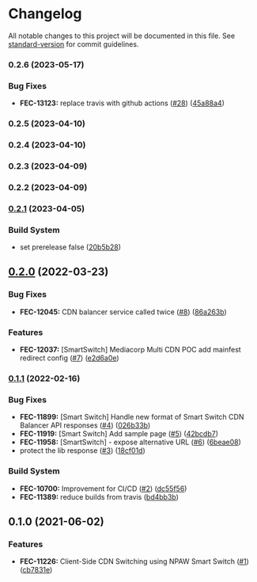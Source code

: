 # Changelog

All notable changes to this project will be documented in this file. See [standard-version](https://github.com/conventional-changelog/standard-version) for commit guidelines.

### 0.2.6 (2023-05-17)


### Bug Fixes

* **FEC-13123:** replace travis with github actions ([#28](https://github.com/kaltura/playkit-js-smartswitch/issues/28)) ([45a88a4](https://github.com/kaltura/playkit-js-smartswitch/commit/45a88a4))



### 0.2.5 (2023-04-10)



### 0.2.4 (2023-04-10)



### 0.2.3 (2023-04-09)



### 0.2.2 (2023-04-09)



### [0.2.1](https://github.com/kaltura/playkit-js-smartswitch/compare/v0.2.0...v0.2.1) (2023-04-05)


### Build System

* set prerelease false ([20b5b28](https://github.com/kaltura/playkit-js-smartswitch/commit/20b5b28))



## [0.2.0](https://github.com/kaltura/playkit-js-smartswitch/compare/v0.1.1...v0.2.0) (2022-03-23)


### Bug Fixes

* **FEC-12045:** CDN balancer service called twice ([#8](https://github.com/kaltura/playkit-js-smartswitch/issues/8)) ([86a263b](https://github.com/kaltura/playkit-js-smartswitch/commit/86a263b))


### Features

* **FEC-12037:** [SmartSwitch] Mediacorp Multi CDN POC add mainfest redirect config ([#7](https://github.com/kaltura/playkit-js-smartswitch/issues/7)) ([e2d6a0e](https://github.com/kaltura/playkit-js-smartswitch/commit/e2d6a0e))



### [0.1.1](https://github.com/kaltura/playkit-js-smartswitch/compare/v0.1.0...v0.1.1) (2022-02-16)


### Bug Fixes

* **FEC-11899:** [Smart Switch] Handle new format of Smart Switch CDN Balancer API responses ([#4](https://github.com/kaltura/playkit-js-smartswitch/issues/4)) ([026b33b](https://github.com/kaltura/playkit-js-smartswitch/commit/026b33b))
* **FEC-11919:** [Smart Switch] Add sample page ([#5](https://github.com/kaltura/playkit-js-smartswitch/issues/5)) ([42bcdb7](https://github.com/kaltura/playkit-js-smartswitch/commit/42bcdb7))
* **FEC-11958:** [SmartSwitch] - expose alternative URL ([#6](https://github.com/kaltura/playkit-js-smartswitch/issues/6)) ([6beae08](https://github.com/kaltura/playkit-js-smartswitch/commit/6beae08))
* protect the lib response ([#3](https://github.com/kaltura/playkit-js-smartswitch/issues/3)) ([18cf01d](https://github.com/kaltura/playkit-js-smartswitch/commit/18cf01d))


### Build System

* **FEC-10700:** Improvement for CI/CD ([#2](https://github.com/kaltura/playkit-js-smartswitch/issues/2)) ([dc55f56](https://github.com/kaltura/playkit-js-smartswitch/commit/dc55f56))
* **FEC-11389:** reduce builds from travis ([bd4bb3b](https://github.com/kaltura/playkit-js-smartswitch/commit/bd4bb3b))



## 0.1.0 (2021-06-02)


### Features

* **FEC-11226:** Client-Side CDN Switching using NPAW Smart Switch ([#1](https://github.com/kaltura/playkit-js-smartswitch/issues/1)) ([cb7831e](https://github.com/kaltura/playkit-js-smartswitch/commit/cb7831e))
